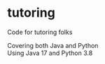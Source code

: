 # tutoring
Code for tutoring folks
  
Covering both Java and Python  
Using Java 17 and Python 3.8  